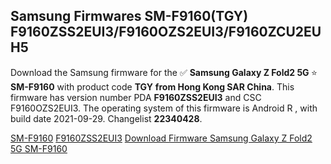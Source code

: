 <h2>Samsung Firmwares SM-F9160(TGY) F9160ZSS2EUI3/F9160OZS2EUI3/F9160ZCU2EUH5</h2>
Download the Samsung firmware for the ✅ <strong>Samsung Galaxy Z Fold2 5G </strong> ⭐ <strong>SM-F9160</strong> with product code <strong>TGY</strong> <strong> from Hong Kong SAR China</strong>. This firmware has version number PDA <strong>F9160ZSS2EUI3</strong> and CSC F9160OZS2EUI3. The operating system of this firmware is Android R , with build date 2021-09-29. Changelist <strong>22340428</strong>.


[SM-F9160](https://samfirm.shop/samsung/model/SM-F9160)
[F9160ZSS2EUI3](https://samfirm.shop/samsung/pda/F9160ZSS2EUI3)
[Download Firmware Samsung Galaxy Z Fold2 5G SM-F9160](https://samfirm.shop/samsung/firmware/460808)
